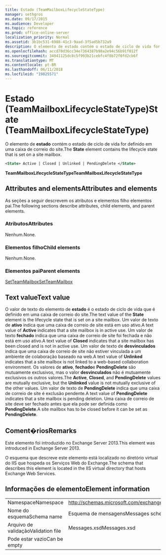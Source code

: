 ```yaml
---
title: Estado (TeamMailboxLifecycleStateType)
manager: sethgros
ms.date: 09/17/2015
ms.audience: Developer
ms.topic: reference
ms.prod: office-online-server
localization_priority: Normal
ms.assetid: 3b1bc531-6988-41c3-9aad-3f5ad5b732a9
description: O elemento de estado contém o estado de ciclo de vida for definido em uma caixa de correio do site.
ms.openlocfilehash: accd70d36cc34e7364387b98a2e94c56b91f012f
ms.sourcegitcommit: 34041125dc8c5f993b21cebfc4f8b72f0fd2cb6f
ms.translationtype: MT
ms.contentlocale: pt-BR
ms.lasthandoff: 06/11/2018
ms.locfileid: "19825571"
---
```

# <a name="state-teammailboxlifecyclestatetype"></a><span data-ttu-id="99402-103">Estado (TeamMailboxLifecycleStateType)</span><span class="sxs-lookup"><span data-stu-id="99402-103">State (TeamMailboxLifecycleStateType)</span></span>

<span data-ttu-id="99402-104">O elemento de **estado** contém o estado de ciclo de vida for definido em uma caixa de correio do site.</span><span class="sxs-lookup"><span data-stu-id="99402-104">The **State** element contains the lifecycle state that is set on a site mailbox.</span></span> 
  
```XML
<State> Active | Closed | Unlinked | PendingDelete </State>
```

<span data-ttu-id="99402-105">**TeamMailboxLifecycleStateType**</span><span class="sxs-lookup"><span data-stu-id="99402-105">**TeamMailboxLifecycleStateType**</span></span>

## <a name="attributes-and-elements"></a><span data-ttu-id="99402-106">Attributes and elements</span><span class="sxs-lookup"><span data-stu-id="99402-106">Attributes and elements</span></span>

<span data-ttu-id="99402-107">As seções a seguir descrevem os atributos e elementos filho elementos pai.</span><span class="sxs-lookup"><span data-stu-id="99402-107">The following sections describe attributes, child elements, and parent elements.</span></span>
  
### <a name="attributes"></a><span data-ttu-id="99402-108">Atributos</span><span class="sxs-lookup"><span data-stu-id="99402-108">Attributes</span></span>

<span data-ttu-id="99402-109">Nenhum.</span><span class="sxs-lookup"><span data-stu-id="99402-109">None.</span></span>
  
### <a name="child-elements"></a><span data-ttu-id="99402-110">Elementos filho</span><span class="sxs-lookup"><span data-stu-id="99402-110">Child elements</span></span>

<span data-ttu-id="99402-111">Nenhum.</span><span class="sxs-lookup"><span data-stu-id="99402-111">None.</span></span>
  
### <a name="parent-elements"></a><span data-ttu-id="99402-112">Elementos pai</span><span class="sxs-lookup"><span data-stu-id="99402-112">Parent elements</span></span>

[<span data-ttu-id="99402-113">SetTeamMailbox</span><span class="sxs-lookup"><span data-stu-id="99402-113">SetTeamMailbox</span></span>](setteammailbox.md)
  
## <a name="text-value"></a><span data-ttu-id="99402-114">Text value</span><span class="sxs-lookup"><span data-stu-id="99402-114">Text value</span></span>

<span data-ttu-id="99402-115">O valor de texto do elemento de **estado** é o estado de ciclo de vida que é definido em uma caixa de correio do site.</span><span class="sxs-lookup"><span data-stu-id="99402-115">The text value of the **State** element is the lifecycle state that is set on a site mailbox.</span></span> <span data-ttu-id="99402-116">Um valor de texto de **ativo** indica que uma caixa de correio de site está em uso ativo.</span><span class="sxs-lookup"><span data-stu-id="99402-116">A text value of **Active** indicates that a site mailbox is in active use.</span></span> <span data-ttu-id="99402-117">Um valor de texto **fechado** indica que uma caixa de correio de site foi fechada e não está em uso ativo.</span><span class="sxs-lookup"><span data-stu-id="99402-117">A text value of **Closed** indicates that a site mailbox has been closed and is not in active use.</span></span> <span data-ttu-id="99402-118">Um valor de texto de **desvinculados** indica que uma caixa de correio de site não estiver vinculada a um ambiente de colaboração baseado na web.</span><span class="sxs-lookup"><span data-stu-id="99402-118">A text value of **Unlinked** indicates that a site mailbox is not linked to a web-based collaboration environment.</span></span> <span data-ttu-id="99402-119">Os valores de **ativo**, **fechado**e **PendingDelete** são mutuamente exclusivos, mas o valor **desvinculados** não é mutuamente exclusivos os outros valores.</span><span class="sxs-lookup"><span data-stu-id="99402-119">The **Active**, **Closed**, and **PendingDelete** values are mutually exclusive, but the **Unlinked** value is not mutually exclusive of the other values.</span></span> <span data-ttu-id="99402-120">Um valor de texto de **PendingDelete** indica que uma caixa de correio de site é exclusão pendente.</span><span class="sxs-lookup"><span data-stu-id="99402-120">A text value of **PendingDelete** indicates that a site mailbox is pending deletion.</span></span> <span data-ttu-id="99402-121">Uma caixa de correio de site deve ser fechado antes que ela pode ser definida como **PendingDelete**.</span><span class="sxs-lookup"><span data-stu-id="99402-121">A site mailbox has to be closed before it can be set as **PendingDelete**.</span></span>
  
## <a name="remarks"></a><span data-ttu-id="99402-122">Coment�rios</span><span class="sxs-lookup"><span data-stu-id="99402-122">Remarks</span></span>

<span data-ttu-id="99402-123">Este elemento foi introduzido no Exchange Server 2013.</span><span class="sxs-lookup"><span data-stu-id="99402-123">This element was introduced in Exchange Server 2013.</span></span>
  
<span data-ttu-id="99402-124">O esquema que descreve este elemento está localizado no diretório virtual do IIS que hospeda os Serviços Web do Exchange.</span><span class="sxs-lookup"><span data-stu-id="99402-124">The schema that describes this element is located in the IIS virtual directory that hosts Exchange Web Services.</span></span>
  
## <a name="element-information"></a><span data-ttu-id="99402-125">Informações de elemento</span><span class="sxs-lookup"><span data-stu-id="99402-125">Element information</span></span>

|||
|:-----|:-----|
|<span data-ttu-id="99402-126">Namespace</span><span class="sxs-lookup"><span data-stu-id="99402-126">Namespace</span></span>  <br/> |http://schemas.microsoft.com/exchange/services/2006/messages  <br/> |
|<span data-ttu-id="99402-127">Nome do esquema</span><span class="sxs-lookup"><span data-stu-id="99402-127">Schema name</span></span>  <br/> |<span data-ttu-id="99402-128">Esquema de mensagens</span><span class="sxs-lookup"><span data-stu-id="99402-128">Messages schema</span></span>  <br/> |
|<span data-ttu-id="99402-129">Arquivo de validação</span><span class="sxs-lookup"><span data-stu-id="99402-129">Validation file</span></span>  <br/> |<span data-ttu-id="99402-130">Messages.xsd</span><span class="sxs-lookup"><span data-stu-id="99402-130">Messages.xsd</span></span>  <br/> |
|<span data-ttu-id="99402-131">Pode estar vazio</span><span class="sxs-lookup"><span data-stu-id="99402-131">Can be empty</span></span>  <br/> ||
   


